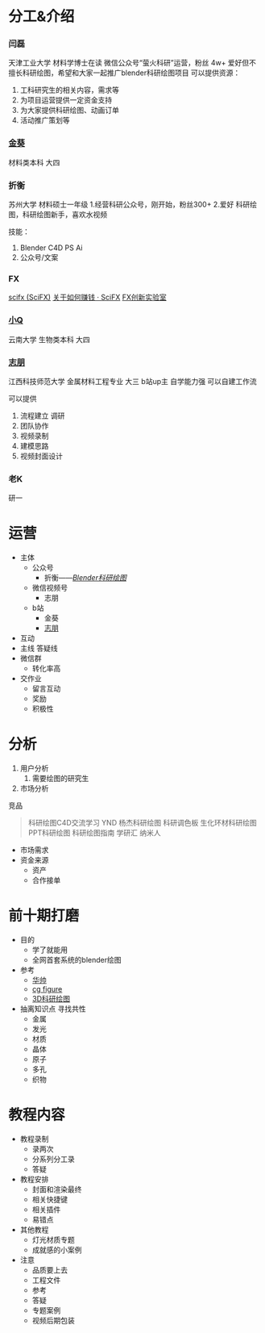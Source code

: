 # 分工&介绍

### 闫磊

天津工业大学 材料学博士在读 微信公众号“萤火科研”运营，粉丝 4w+ 爱好但不擅长科研绘图，希望和大家一起推广blender科研绘图项目 可以提供资源：

1.  工科研究生的相关内容，需求等
2.  为项目运营提供一定资金支持
3.  为大家提供科研绘图、动画订单
4.  活动推广策划等

### [金葵](https://space.bilibili.com/320750885)

材料类本科 大四


### 折衡

苏州大学 材料硕士一年级 1.经营科研公众号，刚开始，粉丝300+ 2.爱好 科研绘图，科研绘图新手，喜欢水视频

技能：

1.  Blender C4D PS Ai
2.  公众号/文案
### FX
[scifx (SciFX)](https://github.com/scifx)
[关于如何赚钱 · SciFX](https://scifx.github.io/posts/1609240302/)
[FX创新实验室](https://space.bilibili.com/232679770)

### [小Q](https://space.bilibili.com/182765092/)
云南大学
生物类本科 大四

### [志朋](https://space.bilibili.com/20635174)
江西科技师范大学 金属材料工程专业 大三
b站up主
自学能力强 可以自建工作流

可以提供
1.  流程建立 调研
2.  团队协作
3.  视频录制
4.  建模思路
5.  视频封面设计

### 老K
研一







# 运营

-   主体
    -   公众号
        -   折衡——_[Blender科研绘图](https://mp.weixin.qq.com/mp/appmsgalbum?__biz=Mzg3ODA5MTk2Mw==&action=getalbum&album_id=1775973607408484358&scene=173&from_msgid=2247484134&from_itemidx=1&count=3#wechat_redirect)_
    -   微信视频号
        -   志朋
    -   b站
        -   金葵
        -   [志朋](https://space.bilibili.com/20635174)
-   互动
-   主线 答疑线
-   微信群
    -   转化率高
-   交作业
    -   留言互动
    -   奖励
    -   积极性
 
 # 分析

1.  用户分析
    1.  需要绘图的研究生
2.  市场分析

竞品

> 科研绘图C4D交流学习 YND 杨杰科研绘图 科研调色板 生化环材科研绘图 PPT科研绘图 科研绘图指南 学研汇 纳米人

-   市场需求
-   资金来源
    -   资产
    -   合作接单
 
 
 # 前十期打磨

-   目的
    -   学了就能用
    -   全网首套系统的blender绘图
-   参考
    -   [华帅](https://space.bilibili.com/229826279?from=search&seid=16441278968724185144)
    -   [cg figure](https://www.youtube.com/c/CGFigures/playlists)
    -   [3D科研绘图](https://mp.weixin.qq.com/mp/profile_ext?action=home&__biz=MzIyNjM1MzQ1OA==&scene=124&uin=&key=&devicetype=Windows+10+x64&version=63010043&lang=zh_CN&a8scene=7&fontgear=2)
-   抽离知识点 寻找共性
    -   金属
    -   发光
    -   材质
    -   晶体
    -   原子
    -   多孔
    -   织物
 
 # 教程内容

-   教程录制
    -   录两次
    -   分系列分工录
    -   答疑
-   教程安排
    -   封面和渲染最终
    -   相关快捷键
    -   相关插件
    -   易错点
-   其他教程
    -   灯光材质专题
    -   成就感的小案例
-   注意
    -   品质要上去
    -   工程文件
    -   参考
    -   答疑
    -   专题案例
    -   视频后期包装